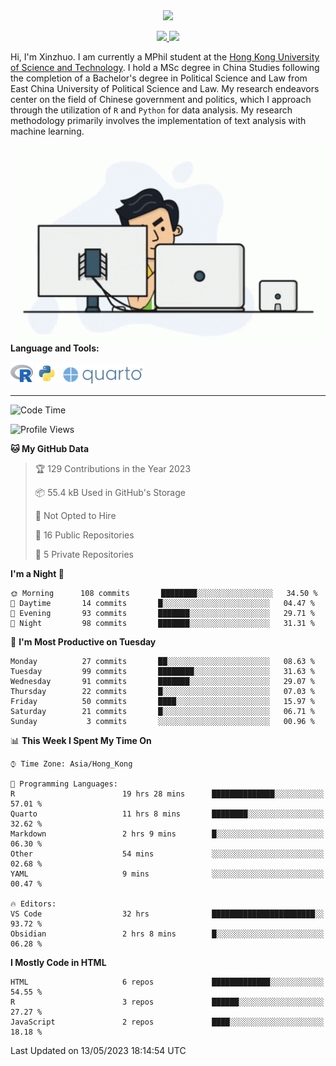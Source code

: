 <div align='center'>
<img src='https://readme-typing-svg.herokuapp.com?font=ubuntu&color=4d3900&center=true&lines=HKUST+Mphil+in+SOSC;Focus+on+China;Code+for+PoliSci'/>
</div>

<p align='center'>
 <a href='https://www.linkedin.com/in/xinzhuo-huang-5161011ba/' target='_blank'>
        <img src='https://img.shields.io/badge/linkedin%20-%230077B5.svg?&style=for-the-badge&logo=linkedin&logoColor=white'/>
    </a>
 <a href='https://twitter.com/HsinchoH' target='_blank'>
        <img src='https://img.shields.io/badge/Twitter-1DA1F2?style=for-the-badge&logo=twitter&logoColor=white'/>
    </a>
    </p>
    
Hi, I'm Xinzhuo. I am currently a MPhil student at the [Hong Kong University of Science and Technology](https://sosc.hkust.edu.hk/node/613). I hold a MSc degree in China Studies following the completion of a Bachelor's degree in Political Science and Law from East China University of Political Science and Law. My research endeavors center on the field of Chinese government and politics, which I approach through the utilization of `R` and `Python` for data analysis. My research methodology primarily involves the implementation of text analysis with machine learning.




<img align='right' src="https://github.com/xinzhuohkust/xinzhuohkust/blob/main/programmer.gif" width="590">



**Language and Tools:**  

<code><img height="36" src="https://raw.githubusercontent.com/github/explore/80688e429a7d4ef2fca1e82350fe8e3517d3494d/topics/r/r.png"></code>
<code><img height="36" src="https://raw.githubusercontent.com/github/explore/80688e429a7d4ef2fca1e82350fe8e3517d3494d/topics/python/python.png"></code>
<code><img height="32" src="https://github.com/quarto-dev/quarto-r/blob/main/man/figures/quarto.png"></code>

---
<!--START_SECTION:waka-->
![Code Time](http://img.shields.io/badge/Code%20Time-483%20hrs%2036%20mins-blue)

![Profile Views](http://img.shields.io/badge/Profile%20Views-94-blue)

**🐱 My GitHub Data** 

> 🏆 129 Contributions in the Year 2023
 > 
> 📦 55.4 kB Used in GitHub's Storage 
 > 
> 🚫 Not Opted to Hire
 > 
> 📜 16 Public Repositories 
 > 
> 🔑 5 Private Repositories  
 > 
**I'm a Night 🦉** 

```text
🌞 Morning      108 commits       ████████░░░░░░░░░░░░░░░░░   34.50 % 
🌆 Daytime       14 commits       █░░░░░░░░░░░░░░░░░░░░░░░░   04.47 % 
🌃 Evening       93 commits       ███████░░░░░░░░░░░░░░░░░░   29.71 % 
🌙 Night         98 commits       ███████░░░░░░░░░░░░░░░░░░   31.31 % 

```
📅 **I'm Most Productive on Tuesday** 

```text
Monday          27 commits       ██░░░░░░░░░░░░░░░░░░░░░░░   08.63 % 
Tuesday         99 commits       ████████░░░░░░░░░░░░░░░░░   31.63 % 
Wednesday       91 commits       ███████░░░░░░░░░░░░░░░░░░   29.07 % 
Thursday        22 commits       █░░░░░░░░░░░░░░░░░░░░░░░░   07.03 % 
Friday          50 commits       ████░░░░░░░░░░░░░░░░░░░░░   15.97 % 
Saturday        21 commits       █░░░░░░░░░░░░░░░░░░░░░░░░   06.71 % 
Sunday           3 commits       ░░░░░░░░░░░░░░░░░░░░░░░░░   00.96 % 

```


📊 **This Week I Spent My Time On** 

```text
⌚︎ Time Zone: Asia/Hong_Kong

💬 Programming Languages: 
R                        19 hrs 28 mins      ██████████████░░░░░░░░░░░   57.01 % 
Quarto                   11 hrs 8 mins       ████████░░░░░░░░░░░░░░░░░   32.62 % 
Markdown                 2 hrs 9 mins        █░░░░░░░░░░░░░░░░░░░░░░░░   06.30 % 
Other                    54 mins             ░░░░░░░░░░░░░░░░░░░░░░░░░   02.68 % 
YAML                     9 mins              ░░░░░░░░░░░░░░░░░░░░░░░░░   00.47 % 

🔥 Editors: 
VS Code                  32 hrs              ███████████████████████░░   93.72 % 
Obsidian                 2 hrs 8 mins        █░░░░░░░░░░░░░░░░░░░░░░░░   06.28 % 

```

**I Mostly Code in HTML** 

```text
HTML                     6 repos             █████████████░░░░░░░░░░░░   54.55 % 
R                        3 repos             ██████░░░░░░░░░░░░░░░░░░░   27.27 % 
JavaScript               2 repos             ████░░░░░░░░░░░░░░░░░░░░░   18.18 % 

```



 Last Updated on 13/05/2023 18:14:54 UTC
<!--END_SECTION:waka-->
    
    
    
    
    
    
    
    
